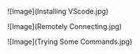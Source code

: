 ![Image](Installing VScode.jpg)

![Image](Remotely Connecting.jpg)

![Image](Trying Some Commands.jpg)
